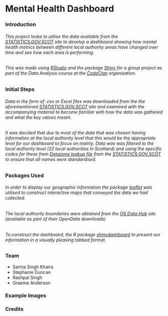 # Mental Health Dashboard

### Introduction

###### This project looks to utilise the data available from the [STATISTICS.GOV.SCOT](https://statistics.gov.scot/home) site to develop a dashboard showing how mental health metrics between different local authority areas have changed over time and see how each area is performing. 

###### This was made using [RStudio](https://rstudio.com/) and the package [Shiny](https://shiny.rstudio.com/) for a group project as part of the Data Analysis course at the [CodeClan](https://codeclan.com/) organisation.

### Initial Steps

###### Data in the form of .csv or Excel files was downloaded from the the aforementioned [STATISTICS.GOV.SCOT](https://statistics.gov.scot/home) site and examined with the accompanying material to become familiar with how the data was gathered and what the key values meant.

###### It was decided that due to most of the data that was chosen having information at the local authority level that this would be the appropriate level for our dashboard to focus on mainly. Data was was filtered to the local authority level (32 local authorities in Scotland) and using the specific codes for these from [Datazone lookup file](https://statistics.gov.scot/data/data-zone-lookup) from the [STATISTICS.GOV.SCOT](https://statistics.gov.scot/home) to ensure that all names were standardised.

### Packages Used

###### In order to display our geographic information the package [leaflet](https://rstudio.github.io/leaflet/) was utilised to construct interactive maps that conveyed the data we had collected.

###### The local authority boundaries were obtained from the [OS Data Hub](https://osdatahub.os.uk/downloads/open/BoundaryLine?_ga=2.224291931.1146669782.1611403147-115211834.1611403147) site (available as part of their OpenData downloads)

###### To construct the dashboard, the R package [shinydashboard](https://rstudio.github.io/shinydashboard/) to present our information in a visually pleasing tabbed format. 

### Team

* Sarina Singh Khaira
* Stephanie Duncan
* Rashpal Singh
* Graeme Anderson


### Example Images

### Credits